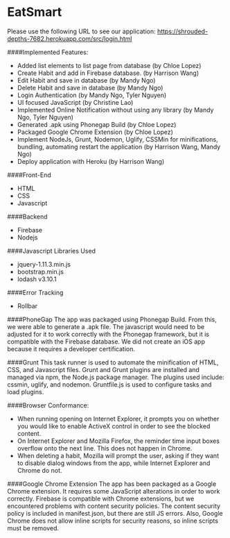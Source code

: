 # EatSmart

Please use the following URL to see our application: https://shrouded-depths-7682.herokuapp.com/src/login.html

####Implemented Features:
- Added list elements to list page from database (by Chloe Lopez)
- Create Habit and add in Firebase database. (by Harrison Wang)
- Edit Habit and save in database (by Mandy Ngo)
- Delete Habit and save in database (by Mandy Ngo)
- Login Authentication (by Mandy Ngo, Tyler Nguyen)
- UI focused JavaScript (by Christine Lao)
- Implemented Online Notification without using any library (by Mandy Ngo, Tyler Nguyen)
- Generated .apk using Phonegap Build (by Chloe Lopez)
- Packaged Google Chrome Extension (by Chloe Lopez)
- Implement NodeJs, Grunt, Nodemon, Uglify, CSSMin for minifications, bundling, automating restart the application (by Harrison Wang, Mandy Ngo)
- Deploy application with Heroku (by Harrison Wang) 

####Front-End
- HTML
- CSS
- Javascript

####Backend 
- Firebase
- Nodejs

####Javascript Libraries Used
- jquery-1.11.3.min.js
- bootstrap.min.js
- lodash v3.10.1

####Error Tracking
- Rollbar

####PhoneGap
The app was packaged using Phonegap Build. From this, we were able to generate a .apk file. The javascript would need to be adjusted for it to work correctly with the Phonegap framework, but it is compatible with the Firebase database. We did not create an iOS app because it requires a developer certification. 

####Grunt
This task runner is used to automate the minification of HTML, CSS, and Javascript files. Grunt and Grunt plugins are installed and managed via npm, the Node.js package manager. The plugins used include: cssmin, uglify, and nodemon. Gruntfile.js is used to configure tasks and load plugins. 

####Browser Conformance: 
- When running opening on Internet Explorer, it prompts you on whether you would like to enable ActiveX control in order to see the blocked content. 
- On Internet Explorer and Mozilla Firefox, the reminder time input boxes overflow onto the next line. This does not happen in Chrome. 
- When deleting a habit, Mozilla will prompt the user, asking if they want to disable dialog windows from the app, while Internet Explorer and Chrome do not. 

####Google Chrome Extension
The app has been packaged as a Google Chrome extension. It requires some JavaScript alterations in order to work correctly. Firebase is compatible with Chrome extensions, but we encountered problems with content security policies. The content security policy is included in manifest.json, but there are still JS errors. Also, Google Chrome does not allow inline scripts for security reasons, so inline scripts must be removed.
